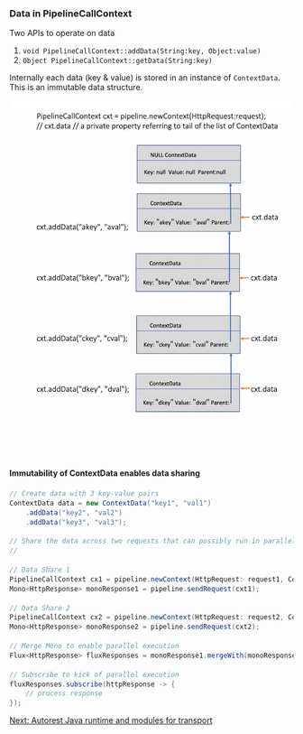 ### Data in PipelineCallContext

Two APIs to operate on data
 
 1. `void PipelineCallContext::addData(String:key, Object:value)` 
 2. `Object PipelineCallContext::getData(String:key)`  

Internally each data (key & value) is stored in an instance of `ContextData`. This is an immutable data structure.

 
![alt text](https://github.com/anuchandy/jva-http-pipeline/blob/immutable-pipeline/doc/ContextData.png)
 

<br/>
<br/>

#### Immutability of ContextData enables data sharing

```java
// Create data with 3 key-value pairs
ContextData data = new ContextData("key1", "val1")
    .addData("key2", "val2")
    .addData("key3", "val3");

// Share the data across two requests that can possibly run in parallel.
//

// Data Share 1
PipelineCallContext cx1 = pipeline.newContext(HttpRequest: request1, ContextData: data);
Mono<HttpResponse> monoResponse1 = pipeline.sendRequest(cxt1);

// Data Share 2
PipelineCallContext cx2 = pipeline.newContext(HttpRequest: request2, ContextData: data);
Mono<HttpResponse> monoResponse2 = pipeline.sendRequest(cxt2);

// Merge Mono to enable parallel execution
Flux<HttpResponse> fluxResponses = monoResponse1.mergeWith(monoResponse2);

// Subscribe to kick of parallel execution
fluxResponses.subscribe(httpResponse -> {
    // process response
});  

```

[Next: Autorest Java runtime and modules for transport](https://github.com/anuchandy/jva-http-pipeline/blob/immutable-pipeline/doc/Runtime_Transport_Layers.md)

